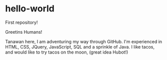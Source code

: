 # hello-world
First repository!

Greetins Humans!

Tanawan here, I am adventuring my way through GitHub. I'm experienced in HTML, CSS, JQuery, JavaScript, SQL and a sprinkle of Java.
I like tacos, and would like to try tacos on the moon, (great idea Hubot!)
